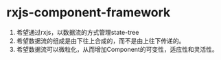 # rxjs-component-framework

1. 希望通过rxjs，以数据流的方式管理state-tree
2. 希望数据流的组成是由下往上合成的，而不是由上往下传递的。
3. 希望数据流可以微粒化，从而增加Component的可变性，适应性和灵活性。

